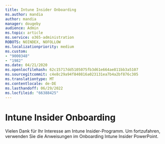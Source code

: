 ```yaml
---
title: Intune Insider Onboarding
ms.author: mandia
author: mandia
manager: dougeby
audience: Admin
ms.topic: article
ms.service: o365-administration
ROBOTS: NOINDEX, NOFOLLOW
ms.localizationpriority: medium
ms.custom:
- "9000348"
- "1982"
ms.date: 04/21/2020
ms.openlocfilehash: 62c15717dd5105075fb3d61e664ae811bb3a5107
ms.sourcegitcommit: c4e8c29a94f840816a023131ea7b4a2bf876c305
ms.translationtype: MT
ms.contentlocale: de-DE
ms.lasthandoff: 06/29/2022
ms.locfileid: "66388425"
---
```

# <a name="intune-insiders-onboarding"></a>Intune Insider Onboarding

Vielen Dank für Ihr Interesse am Intune Insider-Programm. Um fortzufahren, verwenden Sie die Anweisungen im Onboarding Intune Insider PowerPoint.
